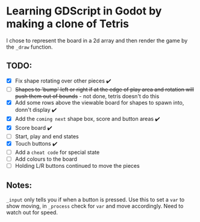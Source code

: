 # Learning GDScript in Godot by making a clone of Tetris

I chose to represent the board in a 2d array and then render the game by the `_draw` function.

## TODO:
- [x] Fix shape rotating over other pieces :heavy_check_mark:
- [ ] ~~Shapes to 'bump' left or right if at the edge of play area and rotation will push them out of bounds~~ - not done, tetris doesn't do this
- [x] Add some rows above the viewable board for  shapes to spawn into, donn't display :heavy_check_mark:
- [x] Add the `coming next` shape box, score and button areas :heavy_check_mark:
- [x] Score board :heavy_check_mark:
- [ ] Start, play and end states
- [x] Touch buttons :heavy_check_mark:
- [ ] Add a `cheat code` for special state
- [ ] Add colours to the board
- [ ] Holding L/R buttons continued to move the pieces

## Notes:

`_input` only tells you if when a button is pressed. Use this to set a `var` to show moving, in `_process` check for `var` and move accordingly. Need to watch out for speed.
